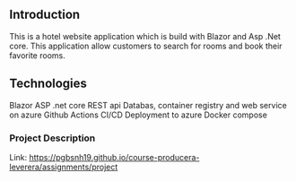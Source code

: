 ## Introduction
This is a hotel website application which is build with Blazor and Asp .Net core. This application allow customers to search for rooms and book their favorite rooms. 

## Technologies
Blazor
ASP .net core REST api
Databas, container registry and web service on azure
Github Actions CI/CD
Deployment to azure
Docker compose

### Project Description
Link: <https://pgbsnh19.github.io/course-producera-leverera/assignments/project>



